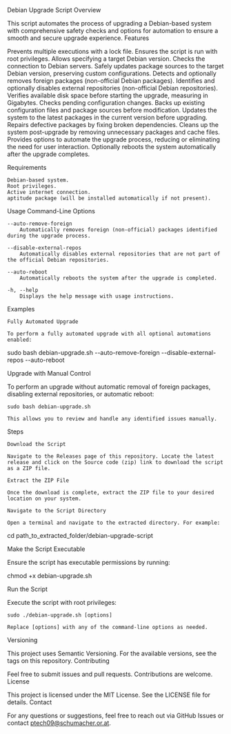 Debian Upgrade Script
Overview

This script automates the process of upgrading a Debian-based system with comprehensive safety checks and options for automation to ensure a smooth and secure upgrade experience.
Features

Prevents multiple executions with a lock file.
    Ensures the script is run with root privileges.
    Allows specifying a target Debian version.
    Checks the connection to Debian servers.
    Safely updates package sources to the target Debian version, preserving custom configurations.
    Detects and optionally removes foreign packages (non-official Debian packages).
    Identifies and optionally disables external repositories (non-official Debian repositories).
    Verifies available disk space before starting the upgrade, measuring in Gigabytes.
    Checks pending configuration changes.
    Backs up existing configuration files and package sources before modification.
    Updates the system to the latest packages in the current version before upgrading.
    Repairs defective packages by fixing broken dependencies.
    Cleans up the system post-upgrade by removing unnecessary packages and cache files.
    Provides options to automate the upgrade process, reducing or eliminating the need for user interaction.
    Optionally reboots the system automatically after the upgrade completes.

Requirements

    Debian-based system.
    Root privileges.
    Active internet connection.
    aptitude package (will be installed automatically if not present).

Usage
Command-Line Options

    --auto-remove-foreign
        Automatically removes foreign (non-official) packages identified during the upgrade process.

    --disable-external-repos
        Automatically disables external repositories that are not part of the official Debian repositories.

    --auto-reboot
        Automatically reboots the system after the upgrade is completed.

    -h, --help
        Displays the help message with usage instructions.

Examples

    Fully Automated Upgrade

    To perform a fully automated upgrade with all optional automations enabled:

sudo bash debian-upgrade.sh --auto-remove-foreign --disable-external-repos --auto-reboot

Upgrade with Manual Control

To perform an upgrade without automatic removal of foreign packages, disabling external repositories, or automatic reboot:

    sudo bash debian-upgrade.sh

    This allows you to review and handle any identified issues manually.

Steps

    Download the Script

    Navigate to the Releases page of this repository. Locate the latest release and click on the Source code (zip) link to download the script as a ZIP file.

    Extract the ZIP File

    Once the download is complete, extract the ZIP file to your desired location on your system.

    Navigate to the Script Directory

    Open a terminal and navigate to the extracted directory. For example:

cd path_to_extracted_folder/debian-upgrade-script

Make the Script Executable

Ensure the script has executable permissions by running:

chmod +x debian-upgrade.sh

Run the Script

Execute the script with root privileges:

    sudo ./debian-upgrade.sh [options]

    Replace [options] with any of the command-line options as needed.

Versioning

This project uses Semantic Versioning. For the available versions, see the tags on this repository.
Contributing

Feel free to submit issues and pull requests. Contributions are welcome.
License

This project is licensed under the MIT License. See the LICENSE file for details.
Contact

For any questions or suggestions, feel free to reach out via GitHub Issues or contact ptech09@schumacher.or.at.
